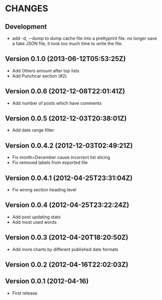 CHANGES
=======

## Development

* add -d, --dump to dump cache file into a prettyprint file. no longer save a fake JSON file, it took too much time to write the file.

## Version 0.1.0 (2013-06-12T05:53:25Z)

 * Add Others amount after top lists
 * Add Punchcar section (#2)

## Version 0.0.6 (2012-12-08T22:01:41Z)

 * Add number of posts which have comments

## Version 0.0.5 (2012-12-03T20:38:01Z)

 * Add date range filter

## Version 0.0.4.2 (2012-12-03T02:49:21Z)

 * Fix month=December cause incorrect list slicing
 * Fix removed labels from exported file

## Version 0.0.4.1 (2012-04-25T23:31:04Z)

 * Fix wrong section heading level

## Version 0.0.4 (2012-04-25T23:22:24Z)

 * Add post updating stats
 * Add most used words

## Version 0.0.3 (2012-04-20T18:20:50Z)

 * Add more charts by different published date formats

## Version 0.0.2 (2012-04-16T22:02:03Z)

## Version 0.0.1 (2012-04-16)

 * First release
